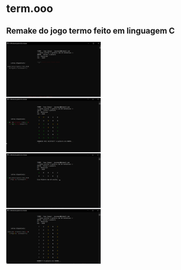 # term.ooo
## Remake do jogo termo feito em linguagem C

<img src=/images/termoJogo.png width=50%> <img src=/images/termoJogo2.png width=50%>
<img src=/images/termoJogo3.png width=50%> <img src=/images/termoJogo4.png width=50%>
